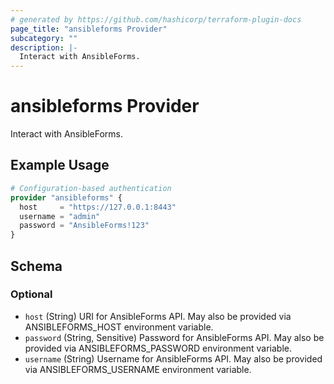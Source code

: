 ```yaml
---
# generated by https://github.com/hashicorp/terraform-plugin-docs
page_title: "ansibleforms Provider"
subcategory: ""
description: |-
  Interact with AnsibleForms.
---
```


# ansibleforms Provider

Interact with AnsibleForms.

## Example Usage

```terraform
# Configuration-based authentication
provider "ansibleforms" {
  host     = "https://127.0.0.1:8443"
  username = "admin"
  password = "AnsibleForms!123"
}
```

<!-- schema generated by tfplugindocs -->
## Schema

### Optional

- `host` (String) URI for AnsibleForms API. May also be provided via ANSIBLEFORMS_HOST environment variable.
- `password` (String, Sensitive) Password for AnsibleForms API. May also be provided via ANSIBLEFORMS_PASSWORD environment variable.
- `username` (String) Username for AnsibleForms API. May also be provided via ANSIBLEFORMS_USERNAME environment variable.
